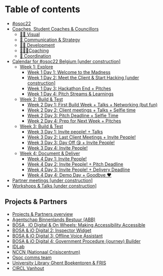 # Table of contents

* [#osoc22](README.md)
* [Coaches, Student Coaches & Councillors](coaches/README.md)
  * [👩‍🎤 Visual](coaches/visual.md)
  * [🦄 Communication & Strategy](coaches/communication-and-strategy.md)
  * [🦹🏽 Development](coaches/development.md)
  * [🧙🏼‍♀️Coaching](coaches/coaching.md)
  * [🐙 Coordination](coaches/coordination.md)
* [Calendar for #osoc22 Belgium \[under construction\]](calendar-for-osoc21-belgium/README.md)
  * [Week 1: Explore](calendar-for-osoc21-belgium/week-1-explore/README.md)
    * [Week 1 Day 1: Welcome to the Madness](calendar-for-osoc21-belgium/week-1-explore/week-1-day-1-welcome-to-the-madness.md)
    * [Week 1 Day 2: Meet the Client & Start Hacking \[under construction\]](calendar-for-osoc21-belgium/week-1-explore/week-1-day-2-meet-the-client-and-start-hacking.md)
    * [Week 1 Day 3: Hackathon End + Pitches](calendar-for-osoc21-belgium/week-1-explore/week-1-day-3-hackathon-end.md)
    * [Week 1 Day 4: Pitch Streams & Learnings](calendar-for-osoc21-belgium/week-1-explore/week-1-day-4-pitch-streams-and-learnings.md)
  * [Week 2: Build & Test](calendar-for-osoc21-belgium/week-2-build-and-test/README.md)
    * [Week 2 Day 1: First Build Week + Talks + Networking (but fun)](calendar-for-osoc21-belgium/week-2-build-and-test/week-1-day-2.md)
    * [Week 2 Day 2: Client meetings + Talks + Selfie time](calendar-for-osoc21-belgium/week-2-build-and-test/week-2-day-2.md)
    * [Week 2 Day 3: Pitch Deadline + Selfie Time](calendar-for-osoc21-belgium/week-2-build-and-test/week-2-day-3.md)
    * [Week 2 Day 4: Prep for Next Week + Pitches](calendar-for-osoc21-belgium/week-2-build-and-test/week-2-day-4.md)
  * [Week 3: Build & Test](calendar-for-osoc21-belgium/week-3-build-and-test/README.md)
    * [Week 3 Day 1: Invite people! + Talks](calendar-for-osoc21-belgium/week-3-build-and-test/week-3-day-1.md)
    * [Week 3 Day 2: Last Client Meetings + Invite People!](calendar-for-osoc21-belgium/week-3-build-and-test/week-3-day-2.md)
    * [Week 3 Day 3: Day Off 😘 + Invite People!](calendar-for-osoc21-belgium/week-3-build-and-test/week-3-day-3.md)
    * [Week 3 Day 4: Invite People!](calendar-for-osoc21-belgium/week-3-build-and-test/week-3-day-4.md)
  * [Week 4: Document & Deliver](calendar-for-osoc21-belgium/week-4-document-and-deliver/README.md)
    * [Week 4 Day 1: Invite People!](calendar-for-osoc21-belgium/week-4-document-and-deliver/week-4-day-1.md)
    * [Week 4 Day 2: Invite People! + Pitch Deadline](calendar-for-osoc21-belgium/week-4-document-and-deliver/week-4-day-2.md)
    * [Week 4 Day 3: Invite People! + Delivery Deadline](calendar-for-osoc21-belgium/week-4-document-and-deliver/week-4-day-3.md)
    * [Week 4 Day 4: Demo Day + Goodbye ❤️](calendar-for-osoc21-belgium/week-4-document-and-deliver/week-4-day-4-demo-day-+-goodbye.md)
* [Partner meetings \[under construction\]](collaboration-and-documentation.md)
* [Workshops & Talks \[under construction\]](workshops-and-talks.md)

## Projects & Partners <a href="#projects-partners" id="projects-partners"></a>

* [Projects & Partners overview](projects-partners/projects-partners-overview.md)
* [Agentschap Binnenlands Bestuur (ABB)](projects-partners/abb.md)
* [BOSA , iO Digital & On Wheels: Making Accessibility Accessible](projects-partners/bosa-onwheels.md)
* [BOSA & iO Digital 2: Inspector Widget](projects-partners/inspector-widget.md)
* [BOSA & iO Digital 3: Offline Voice Assistant](projects-partners/offline-voice-assistant.md)
* [BOSA & iO Digital 4: Government Procedure (journey) Builder](projects-partners/procedure-builder.md)
* [IDLab](projects-partners/idlab.md)
* [NCCN (Nationaal Crisiscentrum)](projects-partners/nccn.md)
* [Osoc comms team](projects-partners/osoc.md)
* [University Library Ghent Boekentoren & FRIS](projects-partners/boekentoren-fris.md)
* [CIRCL Vanhout](projects-partners/CIRCL-Vanhout.md)
